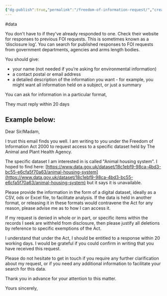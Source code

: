 ```yaml
---
{"dg-publish":true,"permalink":"/freedom-of-information-request/","created":"2025-10-23T17:42:42.358+01:00","updated":"2025-10-23T18:06:08.631+01:00"}
---
```


#data 

You don't have to if they've already responded to one. Check their website for responses to previous FOI requests. This is sometimes known as a ‘disclosure log’. You can search for published responses to FOI requests from government departments, agencies and arms length bodies.

You should give:
- your name (not needed if you’re asking for environmental information)
- a contact postal or email address
- a detailed description of the information you want - for example, you might want all information held on a subject, or just a summary

You can ask for information in a particular format, 

They must reply within 20 days 

## Example below: 

Dear Sir/Madam,

I trust this email finds you well. I am writing to you under the Freedom of Information Act 2000 to request access to a specific dataset held by The Animal and Plant Health Agency.

The specific dataset I am interested in is called "Animal housing system". I hoped to find here: [https://www.data.gov.uk/dataset/18c1ebf9-98ca-4bd3-bc55-e6cfa5f70a63/animal-housing-system](https://www.data.gov.uk/dataset/18c1ebf9-98ca-4bd3-bc55-e6cfa5f70a63/animal-housing-system) but it says it is unavailable.  

Please provide the information in the form of a digital dataset, ideally as a CSV, ods or Excel file, to facilitate analysis. If the data is held in another format, or releasing it in these formats would contravene the Act for any reason, please advise me as to how I can access it.

If my request is denied in whole or in part, or specific items within the records I seek are withheld from disclosure, then please justify all deletions by reference to specific exemptions of the Act.  

I understand that under the Act, I should be entitled to a response within 20 working days. I would be grateful if you could confirm in writing that you have received this request.

Please do not hesitate to get in touch if you require any further clarification about my request, or if you need any additional information to facilitate your search for this data.

Thank you in advance for your attention to this matter. 

Yours sincerely,